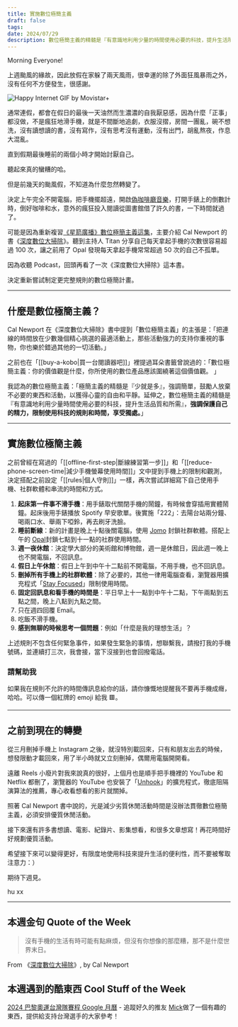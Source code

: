 ```yaml
---
title: 實施數位極簡主義
draft: false
tags: 
date: 2024/07/29
description: 數位極簡主義的精髓是『有意識地利用少量的時間使用必要的科技，提升生活所需』，強調保護自己的精力，限制使用科技的規則和時間，享受獨處。
---
```

Morning Everyone!

上週颱風的緣故，因此放假在家躲了兩天風雨，很幸運的除了外面狂風暴雨之外，沒有任何不方便發生，很感謝。

![Happy Internet GIF by Movistar+](https://media0.giphy.com/media/v1.Y2lkPTc5MGI3NjExeTJuc2ZpZjkyZzh1dGJ4dzUzbDRndDl5cjZweDgyM2FkMG9pdTk2ZiZlcD12MV9pbnRlcm5hbF9naWZfYnlfaWQmY3Q9Zw/6grUrzlqvKXr6mlPru/giphy.gif)

通常連假，都會在假日的最後一天油然而生濃濃的自我厭惡感，因為什麼「正事」都沒做，不是瘋狂地滑手機，就是不間斷地追劇，衣服沒摺，房間一團亂，碗不想洗，沒有讀想讀的書，沒有寫作，沒有思考沒有運動，沒有出門，胡亂熬夜，作息大混亂。

直到假期最後睡前的兩個小時才開始討厭自己。

聽起來真的蠻糟的哈。

但是前幾天的颱風假，不知道為什麼忽然轉變了。

決定上午完全不開電腦，把手機擺超遠，開啟[​偽咖啡廳音樂​](https://open.spotify.com/intl-ja/album/1nMHkGDJwTvoW3LTTdUVwA?si=VmXaWxIPQW6YoflttZGfAg)，打開手錶上的倒數計時，倒好咖啡和水，意外的瘋狂投入閱讀從圖書館借了許久的書，一下時間就過了。

可能是因為重新複習[​《星箭廣播》數位極簡主義這集​](https://open.spotify.com/episode/0wyoTTORJQd4ys7k3dku3G?si=da4c80964dca468e)，主要介紹 Cal Newport 的書《[​深度數位大掃除​](https://r10.to/hNdWzE)》。聽到主持人 Titan 分享自己每天拿起手機的次數很容易超過 100 次，讓之前用了 Opal 發現每天拿起手機常常超過 50 次的自己不孤單。

因為收聽 Podcast，回頭再看了一次《深度數位大掃除》這本書。

決定重新嘗試制定更完整規則的數位極簡計畫。

---

## 什麼是數位極簡主義？

Cal Newport 在《​深度數位大掃除​》書中提到「數位極簡主義」的主張是：「把連線的時間放在少數幾個精心挑選的最適活動上，那些活動強力的支持你重視的事物，你也樂於錯過其他的一切活動。」

之前也在「[[buy-a-kobo|買一台閱讀器吧​]]」裡提過耳朵書籤曾說過的：「數位極簡主義：你的價值觀是什麼，你所使用的數位產品應該圍繞著這個價值觀。 」

我認為的數位極簡主義：「極簡主義的精髓是『少就是多』，強調簡單，鼓勵人放棄不必要的東西和活動，以獲得心靈的自由和平靜。延伸之，數位極簡主義的精髓是『有意識地利用少量時間使用必要的科技，提升生活品質和所需』，**強調保護自己的精力，限制使用科技的規則和時間，享受獨處。**」

---

## 實施數位極簡主義

之前曾經在寫過的「[[offline-first-step|斷線練習第一步]]」和「[[reduce-phone-screen-time|​減少手機螢幕使用時間]]」文中提到手機上的限制和觀測，決定搭配之前設定「[[rules|​個人守則]]」一樣，再次嘗試詳細寫下自己使用手機、社群軟體和串流的時間和方式。

1. **起床第一件事不滑手機**：用手錶取代關閉手機的鬧鐘，有時候會穿插用實體鬧鐘。起床後用手錶播放 Spotify 早安歌單。後實施「222」：去陽台站兩分鐘、喝兩口水、舉兩下啞鈴，再去刷牙洗臉。
2. **睡前斷線**：新的計畫是晚上十點後關電腦，使用 [​Jomo​](https://jomo.so/) 封鎖社群軟體。搭配上午的 [​Opal​](https://www.opal.so/) 封鎖七點到十一點的社群使用時間。
3. **週一夜休館**：決定學大部分的美術館和博物館，週一是休館日，因此週一晚上也不開電腦，不回訊息。
4. **假日上午休館**：假日上午到中午十二點前不開電腦，不用手機，也不回訊息。
5. **刪掉所有手機上的社群軟體**：除了必要的，其他一律用電腦查看，瀏覽器用擴充程式「[​Stay Focused​](https://chromewebstore.google.com/detail/stay-focused/nnlgodiccogbpcfnhmclaicljjgfmekd?hl=en)」限制使用時間。
6. **固定回訊息和看手機的時間是**：平日早上十一點到中午十二點，下午兩點到五點之間，晚上八點到九點之間。
7. 只在週四回覆 Email。
8. 吃飯不滑手機。
9. **感到無聊的時候思考一個問題**：例如「什麼是我的理想生活」？

上述規則不包含任何緊急事件，如果發生緊急的事情，想聯繫我，請撥打我的手機號碼，並連續打三次，我會接，當下沒接到也會回撥電話。

### 請幫助我

如果我在規則不允許的時間傳訊息給你的話，請你慷慨地提醒我不要再手機成癮，哈哈。可以傳一個紅牌的 emoji 給我 🟥。

---

## 之前到現在的轉變

從三月刪掉手機上 Instagram 之後，就沒特別載回來，只有和朋友出去的時候，想發限動才載回來，用了半小時就又立刻刪掉，偶爾用電腦開開看。

遠離 Reels 小廢片對我來說真的很好，上個月也是順手把手機裡的 YouTube 和 Netflix 都刪了，瀏覽器的 YouTube 也安裝了「[​Unhook​](https://chromewebstore.google.com/detail/khncfooichmfjbepaaaebmommgaepoid)」的擴充程式，徹底阻隔演算法的推薦，專心收看想看的影片就關掉。

照著 Cal Newport 書中說的，光是減少劣質休閒活動時間是沒辦法貫徹數位極簡主義，必須安排優質休閒活動。

接下來還有許多書想讀、電影、紀錄片、影集想看，和很多文章想寫！再花時間好好規劃優質活動。

希望接下來可以變得更好，有限度地使用科技來提升生活的便利性，而不要被奪取注意力：）

期待下週見。

hu xx

---

## **本週金句 Quote of the Week**

> 沒有手機的生活有時可能有點麻煩，但沒有你想像的那麼糟，那不是什麼世界末日。

From 《[​深度數位大掃除​](https://r10.to/hNdWzE)》, by Cal Newport

## 本週遇到的酷東西 Cool Stuff of the Week

[​2024 巴黎奧運台灣隊賽程 Google 月曆​](https://blog.mickzh.com/blog/2024-olympics-taiwan-calendar/) - 追蹤好久的推友 [​Mick​](https://x.com/mick_taiwan) 做了一個有趣的東西，提供給支持台灣選手的大家參考！
